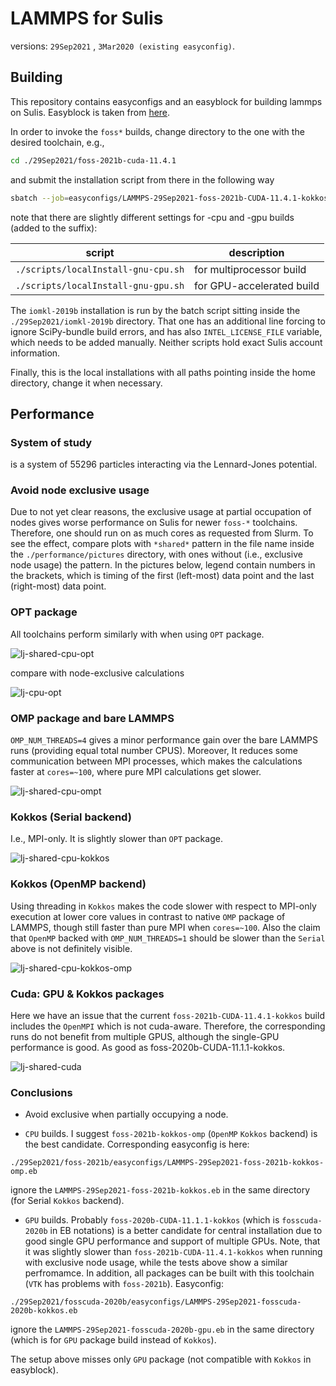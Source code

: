 # LAMMPS for Sulis
versions: `29Sep2021` , `3Mar2020 (existing easyconfig)`.

## Building
This repository contains easyconfigs and an easyblock for building lammps on Sulis. Easyblock is taken from <a href=https://github.com/easybuilders/easybuild-easyblocks/pull/2213>here</a>.

In order to invoke the `foss*` builds, change directory to the one with the desired toolchain, e.g.,
```bash
cd ./29Sep2021/foss-2021b-cuda-11.4.1
```
and submit the installation script from there in the following way
```bash
sbatch --job=easyconfigs/LAMMPS-29Sep2021-foss-2021b-CUDA-11.4.1-kokkos.eb ../../scripts/localInstall-gnu-gpu.sh LAMMPS-29Sep2021-foss-2021b-CUDA-11.4.1-kokkos.eb
```
note that there are slightly different settings for -cpu and -gpu builds (added to the suffix):

| script                              | description               |
|-------------------------------------|---------------------------|
| `./scripts/localInstall-gnu-cpu.sh` | for multiprocessor build  |  
| `./scripts/localInstall-gnu-gpu.sh` | for GPU-accelerated build |

The `iomkl-2019b` installation is run by the batch script sitting inside the `./29Sep2021/iomkl-2019b` directory. That one has an additional line forcing to ignore SciPy-bundle build errors, and has also `INTEL_LICENSE_FILE` variable, which needs to be added manually. Neither scripts hold exact Sulis account information.

Finally, this is the local installations with all paths pointing inside the home directory, change it when necessary.


## Performance

### System of study
is a system of 55296 particles interacting via the Lennard-Jones potential.

### Avoid node exclusive usage
Due to not yet clear reasons, the exclusive usage at partial occupation of nodes gives worse performance on Sulis for newer `foss-*` toolchains. Therefore, one should run on as much cores as requested from Slurm. To see the effect, compare plots with  `*shared*` pattern in the file name inside the `./performance/pictures` directory, with ones without (i.e., exclusive node usage) the pattern. In the pictures below, legend contain numbers in the brackets, which is timing of the first (left-most) data point and the last (right-most) data point.

### OPT package
All toolchains perform similarly with when using `OPT` package.

![lj-shared-cpu-opt](./performance/pictures/lj-shared_cpu-opt.png)

compare with node-exclusive calculations

![lj-cpu-opt](./performance/pictures/lj_cpu-opt.png)

### OMP package and bare LAMMPS
`OMP_NUM_THREADS=4` gives a minor performance gain over the bare LAMMPS runs (providing equal total number CPUS). Moreover, It reduces some communication between MPI processes, which makes the calculations faster at `cores=~100`, where pure MPI calculations get slower.

![lj-shared-cpu-ompt](./performance/pictures/lj-shared_cpu-omp.png)

### Kokkos (Serial backend)
I.e., MPI-only. It is slightly slower than `OPT` package.

![lj-shared-cpu-kokkos](./performance/pictures/lj-shared_cpu-kokkos.png)

### Kokkos (OpenMP backend)
Using threading in `Kokkos` makes the code slower with respect to MPI-only execution at lower core values in contrast to native `OMP` package of LAMMPS, though still faster than pure MPI when `cores=~100`. Also the claim that `OpenMP` backed with `OMP_NUM_THREADS=1` should be slower than the `Serial` above is not definitely visible.

![lj-shared-cpu-kokkos-omp](./performance/pictures/lj-shared_cpu-kokkos-omp.png)

### Cuda: GPU & Kokkos packages
Here we have an issue that the current `foss-2021b-CUDA-11.4.1-kokkos` build includes the `OpenMPI` which is not cuda-aware. Therefore, the corresponding runs do not benefit from multiple GPUS, although the single-GPU performance is good. As good as foss-2020b-CUDA-11.1.1-kokkos.

![lj-shared-cuda](./performance/pictures/lj-shared-cuda.png)

### Conclusions
 * Avoid exclusive when partially occupying a node.


 * `CPU` builds. I suggest `foss-2021b-kokkos-omp` (`OpenMP` `Kokkos` backend) is the best candidate. Corresponding easyconfig is here:

 `./29Sep2021/foss-2021b/easyconfigs/LAMMPS-29Sep2021-foss-2021b-kokkos-omp.eb`

 ignore the `LAMMPS-29Sep2021-foss-2021b-kokkos.eb` in the same directory (for Serial `Kokkos` backend).

 * `GPU` builds. Probably `foss-2020b-CUDA-11.1.1-kokkos`  (which is `fosscuda-2020b` in EB notations) is a better candidate for central installation due to good single GPU performance and support of multiple GPUs. Note, that it was slightly slower than `foss-2021b-CUDA-11.4.1-kokkos` when running with exclusive node usage, while the tests above show a similar perfromamce. In addition, all packages can be built with this toolchain (`VTK` has problems with `foss-2021b`). Easyconfig:

 `./29Sep2021/fosscuda-2020b/easyconfigs/LAMMPS-29Sep2021-fosscuda-2020b-kokkos.eb`

 ignore the `LAMMPS-29Sep2021-fosscuda-2020b-gpu.eb` in the same directory (which is for `GPU` package build instead of `Kokkos`).

The setup above misses only `GPU` package (not compatible with `Kokkos` in easyblock).
